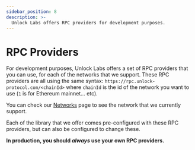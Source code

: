 ```yaml
---
sidebar_position: 8
description: >-
  Unlock Labs offers RPC providers for development purposes.
---
```


# RPC Providers

For development purposes, Unlock Labs offers a set of RPC providers that you can use, for each of the networks that we support.
These RPC providers are all using the same syntax: `https://rpc.unlock-protocol.com/<chainId>` where `chainId` is the id of the network you want to use (`1` is for Ethereum mainnet... etc).

You can check our [Networks](/core-protocol/unlock/networks) page to see the network that we currently support.

Each of the library that we offer comes pre-configured with these RPC providers, but can also be configured to change these.

**In production, you should _always_ use your own RPC providers.**
